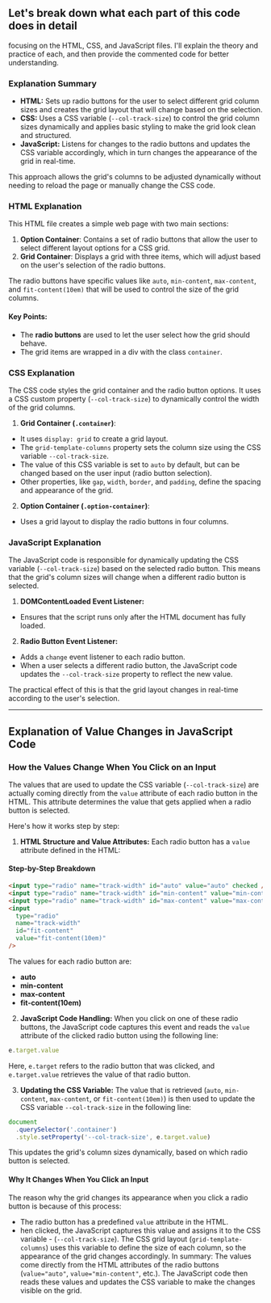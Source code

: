 ## Let's break down what each part of this code does in detail

focusing on the HTML, CSS, and JavaScript files. I'll explain the theory and practice of each, and then provide the commented code for better understanding.

### Explanation Summary

- **HTML:** Sets up radio buttons for the user to select different grid column sizes and creates the grid layout that will change based on the selection.
- **CSS:** Uses a CSS variable (`--col-track-size`) to control the grid column sizes dynamically and applies basic styling to make the grid look clean and structured.
- **JavaScript:** Listens for changes to the radio buttons and updates the CSS variable accordingly, which in turn changes the appearance of the grid in real-time.

This approach allows the grid's columns to be adjusted dynamically without needing to reload the page or manually change the CSS code.

### HTML Explanation

This HTML file creates a simple web page with two main sections:

1. **Option Container**: Contains a set of radio buttons that allow the user to select different layout options for a CSS grid.
2. **Grid Container**: Displays a grid with three items, which will adjust based on the user's selection of the radio buttons.

The radio buttons have specific values like `auto`, `min-content`, `max-content`, and `fit-content(10em)` that will be used to control the size of the grid columns.

#### Key Points:

- The **radio buttons** are used to let the user select how the grid should behave.
- The grid items are wrapped in a div with the class `container`.

### CSS Explanation

The CSS code styles the grid container and the radio button options. It uses a CSS custom property (`--col-track-size`) to dynamically control the width of the grid columns.

1. **Grid Container (`.container`)**:

- It uses `display: grid` to create a grid layout.
- The `grid-template-columns` property sets the column size using the CSS variable `--col-track-size`.
- The value of this CSS variable is set to `auto` by default, but can be changed based on the user input (radio button selection).
- Other properties, like `gap`, `width`, `border`, and `padding`, define the spacing and appearance of the grid.

2. **Option Container (`.option-container`)**:

- Uses a grid layout to display the radio buttons in four columns.

### JavaScript Explanation

The JavaScript code is responsible for dynamically updating the CSS variable (`--col-track-size`) based on the selected radio button. This means that the grid's column sizes will change when a different radio button is selected.

1. **DOMContentLoaded Event Listener:**

- Ensures that the script runs only after the HTML document has fully loaded.

2. **Radio Button Event Listener:**

- Adds a `change` event listener to each radio button.
- When a user selects a different radio button, the JavaScript code updates the `--col-track-size` property to reflect the new value.

The practical effect of this is that the grid layout changes in real-time according to the user's selection.

---

## Explanation of Value Changes in JavaScript Code

### How the Values Change When You Click on an Input

The values that are used to update the CSS variable (`--col-track-size`) are actually coming directly from the `value` attribute of each radio button in the HTML. This attribute determines the value that gets applied when a radio button is selected.

Here's how it works step by step:

1. **HTML Structure and Value Attributes:** Each radio button has a `value` attribute defined in the HTML:

#### Step-by-Step Breakdown

```html
<input type="radio" name="track-width" id="auto" value="auto" checked />
<input type="radio" name="track-width" id="min-content" value="min-content" />
<input type="radio" name="track-width" id="max-content" value="max-content" />
<input
  type="radio"
  name="track-width"
  id="fit-content"
  value="fit-content(10em)"
/>
```

The values for each radio button are:

- **auto**
- **min-content**
- **max-content**
- **fit-content(10em)**

2. **JavaScript Code Handling:** When you click on one of these radio buttons, the JavaScript code captures this event and reads the `value` attribute of the clicked radio button using the following line:

```javascript
e.target.value
```

Here, `e.target` refers to the radio button that was clicked, and `e.target.value` retrieves the value of that radio button.

3. **Updating the CSS Variable:** The value that is retrieved (`auto`, `min-content`, `max-content`, or `fit-content(10em)`) is then used to update the CSS variable `--col-track-size` in the following line:

```javascript
document
  .querySelector('.container')
  .style.setProperty('--col-track-size', e.target.value)
```

This updates the grid's column sizes dynamically, based on which radio button is selected.

#### Why It Changes When You Click an Input

The reason why the grid changes its appearance when you click a radio button is because of this process:

- The radio button has a predefined `value` attribute in the HTML.
- hen clicked, the JavaScript captures this value and assigns it to the CSS variable - (`--col-track-size`).
  The CSS grid layout (`grid-template-columns`) uses this variable to define the size of each column, so the appearance of the grid changes accordingly.
  In summary: The values come directly from the HTML attributes of the radio buttons (`value="auto"`, `value="min-content"`, etc.). The JavaScript code then reads these values and updates the CSS variable to make the changes visible on the grid.
